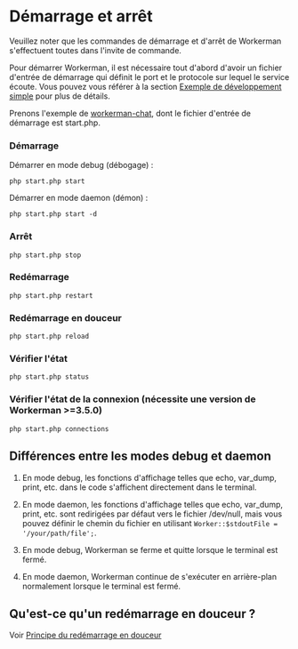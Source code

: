 # Démarrage et arrêt

Veuillez noter que les commandes de démarrage et d'arrêt de Workerman s'effectuent toutes dans l'invite de commande.

Pour démarrer Workerman, il est nécessaire tout d'abord d'avoir un fichier d'entrée de démarrage qui définit le port et le protocole sur lequel le service écoute. Vous pouvez vous référer à la section [Exemple de développement simple](../getting-started/simple-example.md) pour plus de détails.

Prenons l'exemple de [workerman-chat](https://www.workerman.net/workerman-chat), dont le fichier d'entrée de démarrage est start.php.

### Démarrage

Démarrer en mode debug (débogage) :

```php start.php start```

Démarrer en mode daemon (démon) :

```php start.php start -d```

### Arrêt

```php start.php stop```

### Redémarrage

```php start.php restart```

### Redémarrage en douceur

```php start.php reload```

### Vérifier l'état

```php start.php status```

### Vérifier l'état de la connexion (nécessite une version de Workerman >=3.5.0)

```php start.php connections```



## Différences entre les modes debug et daemon

1. En mode debug, les fonctions d'affichage telles que echo, var_dump, print, etc. dans le code s'affichent directement dans le terminal.

2. En mode daemon, les fonctions d'affichage telles que echo, var_dump, print, etc. sont redirigées par défaut vers le fichier /dev/null, mais vous pouvez définir le chemin du fichier en utilisant ```Worker::$stdoutFile = '/your/path/file';```.

3. En mode debug, Workerman se ferme et quitte lorsque le terminal est fermé.

4. En mode daemon, Workerman continue de s'exécuter en arrière-plan normalement lorsque le terminal est fermé.

## Qu'est-ce qu'un redémarrage en douceur ?

Voir [Principe du redémarrage en douceur](../faq/reload-principle.md)
